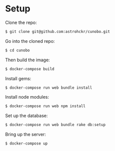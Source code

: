 # Setup

Clone the repo:

```sh
$ git clone git@github.com:astrohckr/cunobo.git
```

Go into the cloned repo:

```sh
$ cd cunobo
```

Then build the image:

```sh
$ docker-compose build
```

Install gems:

```sh
$ docker-compose run web bundle install
```

Install node modules:

```sh
$ docker-compose run web npm install
```

Set up the database:

```sh
$ docker-compose run web bundle rake db:setup
```

Bring up the server:

```sh
$ docker-compose up
```
